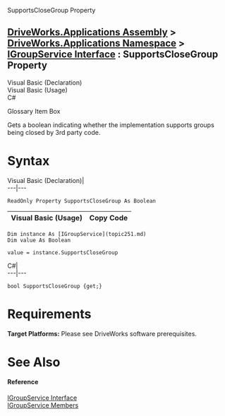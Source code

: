SupportsCloseGroup Property   
  
[DriveWorks.Applications Assembly](topic13.md) > [DriveWorks.Applications Namespace](topic16.md) > [IGroupService Interface](topic251.md) : SupportsCloseGroup Property  
---  
  
Visual Basic (Declaration)    
Visual Basic (Usage)    
C# 

Glossary Item Box

Gets a boolean indicating whether the implementation supports groups being closed by 3rd party code. 

# Syntax

Visual Basic (Declaration)|   
---|---  
      
    
    ReadOnly Property SupportsCloseGroup As Boolean  
  
Visual Basic (Usage)| Copy Code  
---|---  
      
    
    Dim instance As [IGroupService](topic251.md)
    Dim value As Boolean
     
    value = instance.SupportsCloseGroup  
  
C#|   
---|---  
      
    
    bool SupportsCloseGroup {get;}  
  
# Requirements

**Target Platforms:** Please see DriveWorks software prerequisites.

# See Also

#### Reference

[IGroupService Interface](topic251.md)   
[IGroupService Members](topic252.md)


